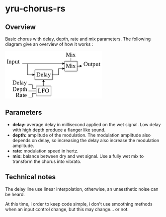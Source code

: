 # yru-chorus-rs

## Overview

Basic chorus with delay, depth, rate and mix parameters. The
following diagram give an overview of how it works :

![chorus block diagram](diagram/chorus-diagram.png)

## Parameters

 - **delay:** average delay in millisecond applied on the wet signal. Low delay
   with high depth produce a flanger like sound.
 - **depth:** amplitude of the modulation. The modulation amplitude
   also depends on delay, so increasing the delay also increase the modulation
   amplitude.
 - **rate:** modulation speed in hertz.
 - **mix:** balance between dry and wet signal. Use a fully wet mix to
   transform the chorus into vibrato.

## Technical notes

The delay line use linear interpolation, otherwise, an unaesthetic noise can be
heard.

At this time, i order to keep code simple, i don't use smoothing methods when
an input control change, but this may change... or not.
